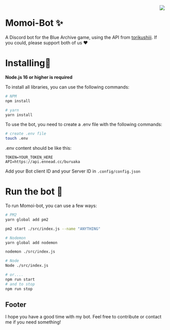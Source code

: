 <img src="https://i.imgur.com/WpCRgvG.png" align='right'>

# Momoi-Bot ✨
A Discord bot for the Blue Archive game, using the API from [torikushiii](https://github.com/torikushiii/BlueArchiveAPI). If you could, please support both of us ❤
# Installing🔭
**Node.js 16 or higher is required**

To install all libraries, you can use the following commands:
```bash
# NPM
npm install

# yarn
yarn install
```
To use the bot, you need to create a .env file with the following commands:
```bash
# create .env file
touch .env
```
.env content should be like this:
```env
TOKEN=YOUR_TOKEN_HERE
API=https://api.ennead.cc/buruaka
```
Add your Bot client ID and your Server ID in
``
.config/config.json
``
# Run the bot 🌱
To run Momoi-bot, you can use a few ways:
```bash
# PM2
yarn global add pm2

pm2 start ./src/index.js --name "ANYTHING"

# Nodemon
yarn global add nodemon

nodemon ./src/index.js

# Node
Node ./src/index.js

# or....
npm run start
# and to stop
npm run stop
```
## Footer
I hope you have a good time with my bot. Feel free to contribute or contact me if you need something!
